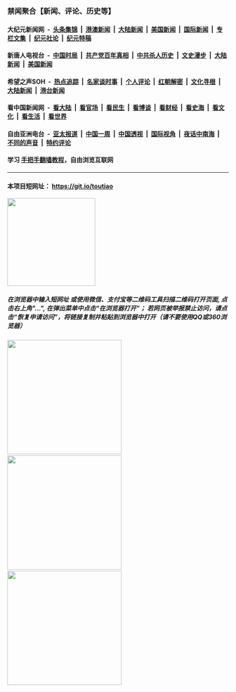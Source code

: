 ### 禁闻聚合【新闻、评论、历史等】

#### 大纪元新闻网 &nbsp;-&nbsp; [头条集锦](indexes/E头条集锦.md?t=03140931) &nbsp;|&nbsp; [港澳新闻](indexes/E港澳新闻.md?t=03140931)  &nbsp;|&nbsp; [大陆新闻](indexes/E大陆新闻.md?t=03140931) &nbsp;|&nbsp; [美国新闻](indexes/E美国新闻.md?t=03140931) &nbsp;|&nbsp; [国际新闻](indexes/E国际新闻.md?t=03140931) &nbsp;|&nbsp; [专栏文集](indexes/E专栏文集.md?t=03140931) &nbsp;|&nbsp; [纪元社论](indexes/E纪元社论.md?t=03140931) &nbsp;|&nbsp; [纪元特稿](indexes/E纪元特稿.md?t=03140931) 

#### 新唐人电视台 &nbsp;-&nbsp; [中国时局](indexes/N中国时局.md?t=03140931) &nbsp;|&nbsp; [共产党百年真相](indexes/N共产党百年真相.md?t=03140931) &nbsp;|&nbsp; [中共杀人历史](indexes/N中共杀人历史.md?t=03140931) &nbsp;|&nbsp; [文史漫步](indexes/N文史漫步.md?t=03140931) &nbsp;|&nbsp; [大陆新闻](indexes/N大陆新闻.md?t=03140931) &nbsp;|&nbsp; [美国新闻](indexes/N美国新闻.md?t=03140931)

#### 希望之声SOH &nbsp;-&nbsp; [热点追踪](indexes/H热点追踪.md?t=03140931) &nbsp;|&nbsp; [名家谈时事](indexes/H名家谈时事.md?t=03140931) &nbsp;|&nbsp; [个人评论](indexes/H个人评论.md?t=03140931)  &nbsp;|&nbsp; [红朝解密](indexes/H红朝解密.md?t=03140931) &nbsp;|&nbsp; [文化寻根](indexes/H文化寻根.md?t=03140931) &nbsp;|&nbsp; [大陆新闻](indexes/H大陆新闻.md?t=03140931) &nbsp;|&nbsp; [港台新闻](indexes/H港台新闻.md?t=03140931)

#### 看中国新闻网 &nbsp;-&nbsp; [看大陆](indexes/S看大陆.md?t=03140931) &nbsp;|&nbsp; [看官场](indexes/S看官场.md?t=03140931) &nbsp;|&nbsp; [看民生](indexes/S看民生.md?t=03140931)  &nbsp;|&nbsp; [看博谈](indexes/S看博谈.md?t=03140931) &nbsp;|&nbsp; [看财经](indexes/S看财经.md?t=03140931) &nbsp;|&nbsp; [看史海](indexes/S看史海.md?t=03140931) &nbsp;|&nbsp; [看文化](indexes/S看文化.md?t=03140931) &nbsp;|&nbsp; [看生活](indexes/S看生活.md?t=03140931) &nbsp;|&nbsp; [看世界](indexes/S看世界.md?t=03140931)

#### 自由亚洲电台 &nbsp;-&nbsp; [亚太报道](indexes/R亚太报道.md?t=03140931) &nbsp;|&nbsp; [中国一周](indexes/R中国一周.md?t=03140931) &nbsp;|&nbsp; [中国透视](indexes/R中国透视.md?t=03140931)  &nbsp;|&nbsp; [国际视角](indexes/R国际视角.md?t=03140931) &nbsp;|&nbsp; [夜话中南海](indexes/R夜话中南海.md?t=03140931) &nbsp;|&nbsp; [不同的声音](indexes/R不同的声音.md?t=03140931) &nbsp;|&nbsp; [特约评论](indexes/R特约评论.md?t=03140931)

#### 学习 [手把手翻墙教程](https://github.com/gfw-breaker/guides/wiki)，自由浏览互联网

----

#### 本项目短网址： https://git.io/toutiao
<img src="https://raw.githubusercontent.com/gfw-breaker/banned-news/master/scripts/img/qr.png" width="200px"/>  

##### 在浏览器中输入短网址 或使用微信、支付宝等二维码工具扫描二维码打开页面, 点击右上角"...", 在弹出菜单中点击“在浏览器打开”； 若网页被举报禁止访问，请点击“恢复申请访问”，将链接复制并粘贴到浏览器中打开（请不要使用QQ或360浏览器）

<img src="https://raw.githubusercontent.com/gfw-breaker/banned-news/master/scripts/img/1.png" width="260px"/> &nbsp; <img src="https://raw.githubusercontent.com/gfw-breaker/banned-news/master/scripts/img/2.png" width="260px"/> &nbsp; <img src="https://raw.githubusercontent.com/gfw-breaker/banned-news/master/scripts/img/3.png" width="260px"/>
